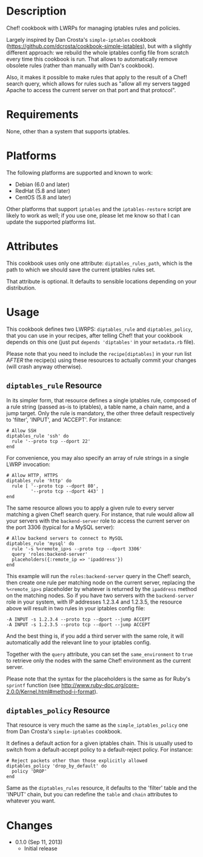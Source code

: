 Description
===========

Chef! cookbook with LWRPs for managing iptables rules and policies.

Largely inspired by Dan Crosta's `simple-iptables` cookbook (https://github.com/dcrosta/cookbook-simple-iptables), but with a slightly different approach: we rebuild the whole iptables config file from scratch every time this cookbook is run. That allows to automatically remove obsolete rules (rather than manually with Dan's cookbook).

Also, it makes it possible to make rules that apply to the result of a Chef! search query, which allows for rules such as "allow all my servers tagged Apache to access the current server on that port and that protocol".


Requirements
============

None, other than a system that supports iptables.


Platforms
=========

The following platforms are supported and known to work:

* Debian (6.0 and later)
* RedHat (5.8 and later)
* CentOS (5.8 and later)

Other platforms that support `iptables` and the `iptables-restore` script
are likely to work as well; if you use one, please let me know so that I can
update the supported platforms list.


Attributes
==========

This cookbook uses only one attribute: `diptables_rules_path`, which is the path to which we should save the current iptables rules set.

That attribute is optional. It defaults to sensible locations depending on your distribution.


Usage
=====

This cookbook defines two LWRPS: `diptables_rule` and `diptables_policy`, that you can use in your recipes, after telling Chef! that your cookbook depends on this one (just put `depends 'diptables'` in your `metadata.rb` file).

Please note that you need to include the `recipe[diptables]` in your run list *AFTER* the recipe(s) using these resources to actually commit your changes (will crash anyway otherwise).

`diptables_rule` Resource
-------------------------

In its simpler form, that resource defines a single iptables rule, composed of a rule string (passed as-is to iptables), a table name, a chain name, and a jump target. Only the rule is mandatory, the other three default respectively to 'filter', 'INPUT', and 'ACCEPT'. For instance:

    # Allow SSH
    diptables_rule 'ssh' do
      rule '--proto tcp --dport 22'
    end

For convenience, you may also specify an array of rule strings in a single LWRP invocation:

    # Allow HTTP, HTTPS
    diptables_rule 'http' do
      rule [ '--proto tcp --dport 80',
             '--proto tcp --dport 443' ]
    end

The same resource allows you to apply a given rule to every server matching a given Chef! search query. For instance, that rule would allow all your servers with the `backend-server` role to access the current server on the port 3306 (typical for a MySQL server):

    # Allow backend servers to connect to MySQL
    diptables_rule 'mysql' do
      rule '-s %<remote_ip>s --proto tcp --dport 3306'
      query 'roles:backend-server'
      placeholders({:remote_ip => 'ipaddress'})
    end

This example will run the `roles:backend-server` query in the Chef! search, then create one rule per matching node on the current server, replacing the `%<remote_ip>s` placeholder by whatever is returned by the `ipaddress` method on the matching nodes. So if you have two servers with the `backend-server` role in your system, with IP addresses 1.2.3.4 and 1.2.3.5, the resource above will result in two rules in your iptables config file:

    -A INPUT -s 1.2.3.4 --proto tcp --dport --jump ACCEPT
    -A INPUT -s 1.2.3.5 --proto tcp --dport --jump ACCEPT

And the best thing is, if you add a third server with the same role, it will automatically add the relevant line to your iptables config.

Together with the `query` attribute, you can set the `same_environment` to `true` to retrieve only the nodes with the same Chef! environment as the current server.

Please note that the syntax for the placeholders is the same as for Ruby's `sprintf` function (see http://www.ruby-doc.org/core-2.0.0/Kernel.html#method-i-format).

`diptables_policy` Resource
---------------------------

That resource is very much the same as the `simple_iptables_policy` one from Dan Crosta's `simple-iptables` cookbook.

It defines a default action for a given iptables chain. This is usually used to switch from a default-accept policy to a default-reject policy. For instance:

    # Reject packets other than those explicitly allowed
    diptables_policy 'drop_by_default' do
      policy 'DROP'
    end

Same as the `diptables_rules` resource, it defaults to the 'filter' table and the 'INPUT' chain, but you can redefine the `table` and `chain` attributes to whatever you want.


Changes
=======

* 0.1.0 (Sep 11, 2013)
    * Initial release

